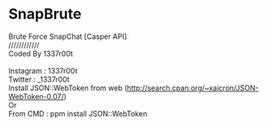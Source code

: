 # SnapBrute
Brute Force SnapChat [Casper API]<br>
////////////<br>
Coded By 1337r00t<br><br>
Instagram : 1337r00t <br>
Twitter : _1337r00t
<br>
Install JSON::WebToken from web (http://search.cpan.org/~xaicron/JSON-WebToken-0.07/) <br>
Or<br>
From CMD : ppm install JSON::WebToken <br>
